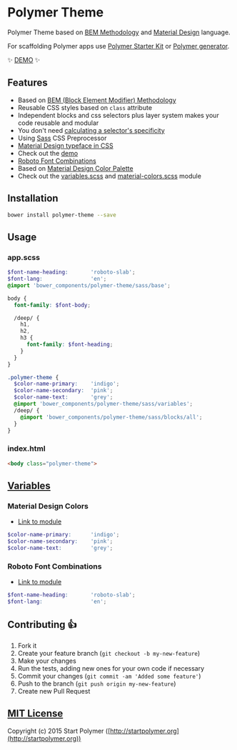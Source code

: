 # Polymer Theme

Polymer Theme based on [BEM Methodology](http://getbem.com) and
[Material Design](http://www.google.com/design/spec/material-design/introduction.html) language.

For scaffolding Polymer apps use [Polymer Starter Kit](https://github.com/StartPolymer/polymer-starter-kit)
or [Polymer generator](https://github.com/yeoman/generator-polymer).

:sparkles: [DEMO](http://polymer-starter-kit.startpolymer.org) :sparkles:

## Features

- Based on [BEM (Block Element Modifier) Methodology](http://getbem.com)
 - Reusable CSS styles based on `class` attribute
 - Independent blocks and css selectors plus layer system makes your code reusable and modular
 - You don't need [calculating a selector's specificity](http://www.w3.org/TR/css3-selectors/#specificity)
- Using [Sass](http://sass-lang.com) CSS Preprocessor
- [Material Design typeface in CSS](http://materialdesignblog.com/material-design-typeface-in-css/)
 - Check out the [demo](http://polymer-starter-kit.startpolymer.org)
- [Roboto Font Combinations](https://github.com/StartPolymer/polymer-theme/wiki/Roboto-Font-Combinations)
- Based on [Material Design Color Palette](http://www.google.com/design/spec/style/color.html#color-color-palette)
 - Check out the [variables.scss](https://github.com/StartPolymer/polymer-theme/blob/master/sass/_variables.scss) and
 [material-colors.scss](https://github.com/StartPolymer/polymer-theme/blob/master/sass/modules/_material-colors.scss) module

## Installation

```sh
bower install polymer-theme --save
```

## Usage

### app.scss

```scss
$font-name-heading:       'roboto-slab';
$font-lang:               'en';
@import 'bower_components/polymer-theme/sass/base';

body {
  font-family: $font-body;

  /deep/ {
    h1,
    h2,
    h3 {
      font-family: $font-heading;
    }
  }
}

.polymer-theme {
  $color-name-primary:    'indigo';
  $color-name-secondary:  'pink';
  $color-name-text:       'grey';
  @import 'bower_components/polymer-theme/sass/variables';
  /deep/ {
    @import 'bower_components/polymer-theme/sass/blocks/all';
  }
}
```

### index.html

```html
<body class="polymer-theme">
```

## [Variables](https://github.com/StartPolymer/polymer-theme/blob/master/sass/_variables.scss)

### Material Design Colors

- [Link to module](https://github.com/StartPolymer/polymer-theme/blob/master/sass/modules/_material-colors.scss)

```scss
$color-name-primary:      'indigo';
$color-name-secondary:    'pink';
$color-name-text:         'grey';
```

### Roboto Font Combinations

- [Link to module](https://github.com/StartPolymer/polymer-theme/blob/master/sass/modules/_roboto-fonts.scss)

```scss
$font-name-heading:       'roboto-slab';
$font-lang:               'en';
```

## Contributing :+1:

1. Fork it
2. Create your feature branch (`git checkout -b my-new-feature`)
3. Make your changes
4. Run the tests, adding new ones for your own code if necessary
5. Commit your changes (`git commit -am 'Added some feature'`)
6. Push to the branch (`git push origin my-new-feature`)
7. Create new Pull Request

## [MIT License](https://github.com/StartPolymer/polymer-theme/blob/master/LICENSE)

Copyright (c) 2015 Start Polymer ([http://startpolymer.org](http://startpolymer.org))
